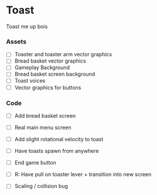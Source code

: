 # Toast
Toast me up bois

### Assets
- [ ] Toaster and toaster arm vector graphics
- [ ] Bread basket vector graphics
- [ ] Gameplay Background
- [ ] Bread basket screen background
- [ ] Toast voices
- [ ] Vector graphics for buttons

### Code
- [ ] Add bread basket screen
- [ ] Real main menu screen
- [ ] Add slight rotational velocity to toast
- [ ] Have toasts spawn from anywhere
- [ ] End game button
- [ ] R: Have pull on toaster lever + transition into new screen

- [ ] Scaling / collision bug
